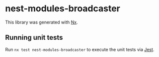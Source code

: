 # nest-modules-broadcaster

This library was generated with [Nx](https://nx.dev).

## Running unit tests

Run `nx test nest-modules-broadcaster` to execute the unit tests via [Jest](https://jestjs.io).
